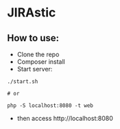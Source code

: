 JIRAstic
========

How to use:
-----------

* Clone the repo
* Composer install
* Start server:
```
./start.sh

# or

php -S localhost:8080 -t web
```
* then access http://localhost:8080
